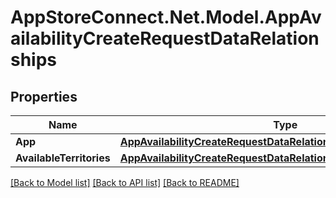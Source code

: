 # AppStoreConnect.Net.Model.AppAvailabilityCreateRequestDataRelationships

## Properties

Name | Type | Description | Notes
------------ | ------------- | ------------- | -------------
**App** | [**AppAvailabilityCreateRequestDataRelationshipsApp**](AppAvailabilityCreateRequestDataRelationshipsApp.md) |  | 
**AvailableTerritories** | [**AppAvailabilityCreateRequestDataRelationshipsAvailableTerritories**](AppAvailabilityCreateRequestDataRelationshipsAvailableTerritories.md) |  | 

[[Back to Model list]](../README.md#documentation-for-models) [[Back to API list]](../README.md#documentation-for-api-endpoints) [[Back to README]](../README.md)

